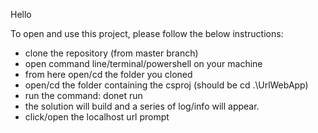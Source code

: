 Hello 

To open and use this project, please follow the below instructions:
- clone the repository (from master branch)
- open command line/terminal/powershell on your machine
- from here open/cd the folder you cloned
- open/cd the folder containing the csproj (should be cd .\UrlWebApp\)
- run the command: donet run
- the solution will build and a series of log/info will appear. 
- click/open the localhost url prompt
